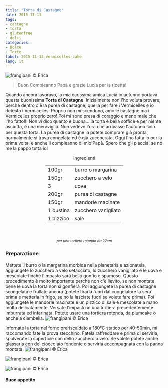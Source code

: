 ```yaml
---
title: "Torta di Castagne"
date: 2015-11-13
tags:
- castagne
- torta
- glutenfree
- dolci
categories:
- Dolce
- Torte
label: 2015-11-13-vermicelles-cake
lang: it 
---
```

![](header.jpg "frangipani © Erica")

> Buon Compleanno Papà e grazie Lucia per la ricetta!

Quando ancora lavoravo, la mia carissima amica Lucia in autunno portava questa buonissima **Torta di Castagne**. Inizialmente non l'ho voluta provare, perché dentro c'è la purea di castagne, quella per fare i Vermicelles e io detesto i Vermicelles. Proprio non mi scendono, amo le castagne ma i Vermicelles proprio zero! Poi mi sono presa di coraggio e meno male che l'ho fatto!!! Non vi dico quanto è buona... la torta è bella soffice e per niente asciutta, è una meraviglia. Non vedevo l'ora che arrivasse l'autunno solo per questa torta. La purea di castagne la potete comprare già pronta, normalmente si trova congelata ed è già zuccherata. Oggi l'ho fatta io per la prima volta, è anche il compleanno di mio Papà. Spero che gli piaccia, se no me la pappo tutta io!


<div id="wrapper" style="text-align: center">
  <div id="yourdiv" style="display: inline-block;">
    <div class="ingredients" itemscope itemtype="http://schema.org/Recipe">
      <span itemprop="name" style="display:none;">Torta di Castagne</span>
      <span itemprop="recipeCategory" style="display:none;">Dolce</span>
      <img itemprop="image" style="display:none;" class="ignore-gallery-item" src="header.jpeg"/>
      <span itemprop="author" style="display:none;">Erica Raiano</span>
      <span itemprop="description" style="display:none;">Torta di Castagne, bella soffice e per niente asciutta, è una meraviglia.</span>
      <div class="ingredients-title">Ingredienti</div>
      <table>
        <tbody>
          </tr>
          <tr itemprop="recipeIngredient">
            <td>100gr</td>
            <td>burro o margarina</td>
          </tr>
          <tr itemprop="recipeIngredient">
            <td>150gr</td>
            <td>zucchero a velo</td>
          </tr>
          <tr itemprop="recipeIngredient">
            <td>3</td>
            <td>uova</td>
          </tr>
          <tr itemprop="recipeIngredient">
            <td>200gr</td>
            <td>purea di castagne</td>
          </tr>
          <tr itemprop="recipeIngredient">
            <td>150gr</td>
            <td>mandorle macinate</td>
          </tr>
          <tr itemprop="recipeIngredient">
            <td>1 bustina</td>
            <td>zucchero vanigliato</td>
          </tr>
          <tr itemprop="recipeIngredient">
            <td>1 pizzico</td>
            <td>sale</td>  
          </tr>
        </tbody>
      </table>
      <br></br>
      <i class="pull-right" style="font-size: 80%;">per una tortiera rotonda da 22cm</i>
    </div>
  </div>
</div>


<h3>
  <font color="grey">
    <i class="fa fa-cogs"></i>
  </font> Preparazione
</h3>

Mettete il burro o la margarina morbida nella planetaria e azionatela, aggiungete lo zucchero a velo setacciato, lo zucchero vanigliato e le uova e mescolate finché l'impasto sarà bello gonfio e spumoso. Questo procedimento è molto importante perché non c'è lievito, se non montate bene le uova la torta non si gonfierà. Poi aggiungete la purea di castagne scongelata e frullate ancora (potete tirarla fuori dal congelatore la sera prima e metterla in frigo, se no la lasciate fuori se volete fare prima). Poi aggiungete le mandorle macinate e un pizzico di sale e mescolate a mano molto delicatamente. Versate l'impasto in una tortiera precedentemente imburrata ed infarinata. Potete usare una tortiera rotonda, da plumcake o anche a ciambella.
![](teglia.jpg "frangipani © Erica")

Infornate la torta nel forno preriscaldato a 180°C statico per 40-50min, mi raccomando fate la prova stecchino. Fatela raffreddare e prima di servirla, spolverate la superficie con dello zucchero a velo. Se volete potete anche glassarla con del cioccolato fondente o servirla accompagnata con la panna montata.
![](risultato1.jpg "frangipani © Erica")

![](risultato2.jpg "frangipani © Erica")

![](risultato3.jpg "frangipani © Erica")

<h4>Buon appetito
  <font color="red">
    <i class="fa fa-smile-o"></i>
  </font>
</h4>